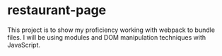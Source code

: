 # restaurant-page

This project is to show my proficiency working with webpack to bundle files. I will be using modules and DOM manipulation techniques with JavaScript.